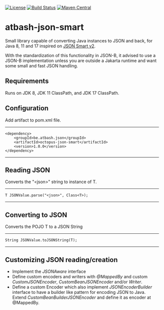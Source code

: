 [![License](https://img.shields.io/:license-Apache2-blue.svg)](http://www.apache.org/licenses/LICENSE-2.0)
[![Build Status](https://travis-ci.org/atbashEE/atbash-json-smart.svg?branch=master)](https://github.com/atbashEE/atbash-json-smart)
[![Maven Central](https://maven-badges.herokuapp.com/maven-central/be.atbash.json/octopus-json-smart/badge.svg)](https://maven-badges.herokuapp.com/maven-central/be.atbash.json/octopus-json-smart)

# atbash-json-smart

Small library capable of converting Java instances to JSON and back, for Java 8, 11 and 17 inspired on [JSON Smart v2](https://github.com/netplex/json-smart-v2).

With the standardization of this functionality in JSON-B, it advised to use a JSON-B implementation unless you are outside a Jakarta runtime and want some small and fast JSON handling.

## Requirements

Runs on JDK 8, JDK 11 ClassPath, and JDK 17 ClassPath.

## Configuration

Add artifact to pom.xml file.

----
    <dependency>
        <groupId>be.atbash.json</groupId>
        <artifactId>octopus-json-smart</artifactId>
        <version>1.0.0</version>
    </dependency>
----


## Reading JSON

Converts the "\<json>" string to instance of T.

----
    T JSONValue.parse("<json>", Class<T>);
----

## Converting to JSON

Converts the POJO T to a JSON String

----
    String JSONValue.toJSONString(T);
----

## Customizing JSON reading/creation

* Implement the _JSONAware_ interface
* Define custom encoders and writers with _@MappedBy_ and custom _CustomJSONEncoder_, _CustomBeanJSONEncoder_ and/or _Writer_.
* Define a custom Encoder which also implement _JSONEncoderBuilder_ interface to have a builder like pattern for encoding JSON to Java.  
  Extend _CustomBeanBuilderJSONEncoder_ and define it as encoder at @MappedBy.  
